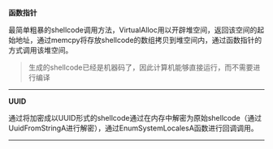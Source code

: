 **函数指针**

最简单粗暴的shellcode调用方法，VirtualAlloc用以开辟堆空间，返回该空间的起始地址，通过memcpy将存放shellcode的数组拷贝到堆空间内，通过函数指针的方式调用该堆空间。

> 生成的shellcode已经是机器码了，因此计算机能够直接运行，而不需要进行编译

------

**UUID**

通过将加密成以UUID形式的shellcode通过在内存中解密为原始shellcode（通过UuidFromStringA进行解密），通过EnumSystemLocalesA函数进行回调调用。

-----



